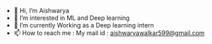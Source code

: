 - 👋 Hi, I’m Aishwarya
- 👀 I’m interested in ML and Deep learning
- 🌱 I’m currently Working as a Deep learning intern 
- 📫 How to reach me : My mail id : aishwaryawalkar599@gmail.com

<!---
aishu455/aishu455 is a ✨ special ✨ repository because its `README.md` (this file) appears on your GitHub profile.
You can click the Preview link to take a look at your changes.
--->
